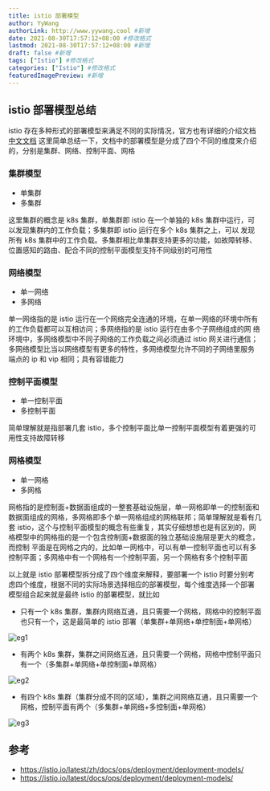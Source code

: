 ```yaml
---
title: istio 部署模型
author: YyWang
authorLink: http://www.yywang.cool #新增
date: 2021-08-30T17:57:12+08:00 #修改格式
lastmod: 2021-08-30T17:57:12+08:00 #新增
draft: false #新增
tags: ["Istio"] #修改格式
categories: ["Istio"] #修改格式
featuredImagePreview: #新增
---
```

## istio 部署模型总结
istio 存在多种形式的部署模型来满足不同的实际情况，官方也有详细的介绍文档 [中文文档](https://istio.io/latest/zh/docs/ops/deployment/deployment-models/#identity-and-trust-models)
这里简单总结一下，文档中的部署模型是分成了四个不同的维度来介绍的，分别是集群、网络、控制平面、网格

### 集群模型

* 单集群
* 多集群

这里集群的概念是 k8s 集群，单集群即 istio 在一个单独的 k8s 集群中运行，可以发现集群内的工作负载；多集群即 istio 运行在多个 k8s 集群之上，可以
发现所有 k8s 集群中的工作负载。多集群相比单集群支持更多的功能，如故障转移、位置感知的路由、配合不同的控制平面模型支持不同级别的可用性

### 网络模型

* 单一网络
* 多网络

单一网络指的是 istio 运行在一个网络完全连通的环境，在单一网络的环境中所有的工作负载都可以互相访问；多网络指的是 istio 运行在由多个子网络组成的网
络环境中，多网络模型中不同子网络的工作负载之间必须通过 istio 网关进行通信；多网络模型比当以网络模型有更多的特性，多网络模型允许不同的子网络里服务
端点的 ip 和 vip 相同；具有容错能力

### 控制平面模型

* 单一控制平面
* 多控制平面

简单理解就是指部署几套 istio，多个控制平面比单一控制平面模型有着更强的可用性支持故障转移

### 网格模型

* 单一网格
* 多网格

网格指的是控制面+数据面组成的一整套基础设施层，单一网格即单一的控制面和数据面组成的网格，多网格即多个单一网格组成的网格联邦；简单理解就是看有几套 
istio，这个与控制平面模型的概念有些重复，其实仔细想想也是有区别的，网格模型中的网格指的是一个包含控制面+数据面的独立基础设施层是更大的概念，而控制
平面是在网格之内的，比如单一网格中，可以有单一控制平面也可以有多控制平面；多网格中有一个网格有一个控制平面，另一个网格有多个控制平面

以上就是 istio 部署模型拆分成了四个维度来解释，要部署一个 istio 时要分别考虑四个维度，根据不同的实际场景选择相应的部署模型，每个维度选择一个部署
模型组合起来就是最终 istio 的部署模型，就比如

* 只有一个 k8s 集群，集群内网络互通，且只需要一个网格，网格中的控制平面也只有一个，这是最简单的 istio 部署（单集群+单网络+单控制面+单网格）

![eg1](/images/istioeg1.png)

* 有两个 k8s 集群，集群之间网络互通，且只需要一个网格，网格中控制平面只有一个（多集群+单网络+单控制面+单网格）

![eg2](/images/istioeg2.png)

* 有四个 k8s 集群（集群分成不同的区域），集群之间网络互通，且只需要一个网格，控制平面有两个（多集群+单网络+多控制面+单网格）

![eg3](/images/istioeg3.png)

## 参考

* https://istio.io/latest/zh/docs/ops/deployment/deployment-models/
* https://istio.io/latest/docs/ops/deployment/deployment-models/
